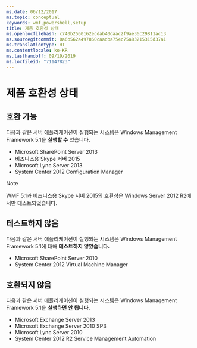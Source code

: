```yaml
---
ms.date: 06/12/2017
ms.topic: conceptual
keywords: wmf,powershell,setup
title: 제품 호환성 상태
ms.openlocfilehash: c740b2560162ecdab40daac2f9ae36c29811ac13
ms.sourcegitcommit: 0a6b562a497860caadba754c75a83215315d37a1
ms.translationtype: HT
ms.contentlocale: ko-KR
ms.lasthandoff: 09/19/2019
ms.locfileid: "71147823"
---
```

# <a name="product-compatibility-status"></a>제품 호환성 상태

## <a name="compatible"></a>호환 가능

다음과 같은 서버 애플리케이션이 실행되는 시스템은 Windows Management Framework 5.1을 **실행할 수** 있습니다.

- Microsoft SharePoint Server 2013
- 비즈니스용 Skype 서버 2015
- Microsoft Lync Server 2013
- System Center 2012 Configuration Manager

> [!NOTE]
> WMF 5.1과 비즈니스용 Skype 서버 2015의 호환성은 Windows Server 2012 R2에서만 테스트되었습니다.

## <a name="not-tested"></a>테스트하지 않음

다음과 같은 서버 애플리케이션이 실행되는 시스템은 Windows Management Framework 5.1에 대해 **테스트하지 않았습니다.**

- Microsoft SharePoint Server 2010
- System Center 2012 Virtual Machine Manager

## <a name="incompatible"></a>호환되지 않음

다음과 같은 서버 애플리케이션이 실행되는 시스템은 Windows Management Framework 5.1을 **실행하면 안 됩니다.**

- Microsoft Exchange Server 2013
- Microsoft Exchange Server 2010 SP3
- Microsoft Lync Server 2010
- System Center 2012 R2 Service Management Automation
